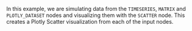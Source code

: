 <!--- Add SEO here --->

In this example, we are simulating data from the `TIMESERIES`, `MATRIX` and `PLOTLY_DATASET` nodes and visualizing them with the `SCATTER` node. This creates a Plotly Scatter visualization from each of the input nodes.